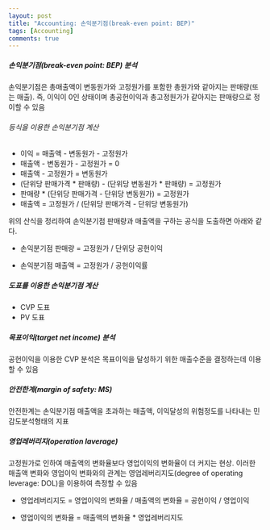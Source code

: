 ```yaml
---
layout: post
title: "Accounting: 손익분기점(break-even point: BEP)"
tags: [Accounting]
comments: true
---
```

##### 손익분기점(break-even point: BEP) 분석

손익분기점은 총매출액이 변동원가와 고정원가를 포함한 총원가와 같아지는 판매량(또는 매출). 즉, 이익이 0인 상태이며 총공헌이익과 총고정원가가 같아지는 판매량으로 정이할 수 있음

###### 등식을 이용한 손익분기점 계산

- 이익 = 매출액 - 변동원가 - 고정원가
- 매출액 - 변동원가 - 고정원가 = 0
- 매출액 - 고정원가 = 변동원가
- (단위당 판매가격 * 판매량) - (단위당 변동원가 * 판매량) = 고정원가
- 판매량 * (단위당 판매가격 - 단위당 변동원가) = 고정원가
- 매출액 = 고정원가 / (단위당 판매가격 - 단위당 변동원가)

위의 산식을 정리하여 손익분기점 판매량과 매출액을 구하는 공식을 도출하면 아래와 같다.
- 손익분기점 판매량 = 고정원가 / 단위당 공헌이익

- 손익분기점 매출액 = 고정원가 / 공헌이익률

##### 도표를 이용한 손익분기점 계산
- CVP 도표
- PV 도표

##### 목표이익(target net income) 분석
공헌이익을 이용한 CVP 분석은 목표이익을 달성하기 위한 매출수준을 결정하는데 이용할 수 있음

##### 안전한계(margin of safety: MS)
안전한계는 손익분기점 매출액을 초과하는 매출액, 이익달성의 위험정도를 나타내는 민감도분석형태의 지표


##### 영업레버리지(operation laverage)
고정원가로 인하여 매출액의 변화율보다 영업이익의 변화율이 더 커지는 현상. 이러한 매출액 변화와 영업이익 변화와의 관계는 영업레버리지도(degree of operating leverage: DOL)을 이용하여 측정할 수 있음

- 영업레버리지도 = 영업이익의 변화율 / 매출액의 변화율 = 공헌이익 / 영업이익

- 영업이익의 변화율 = 매출액의 변화율 * 영업레버리지도
